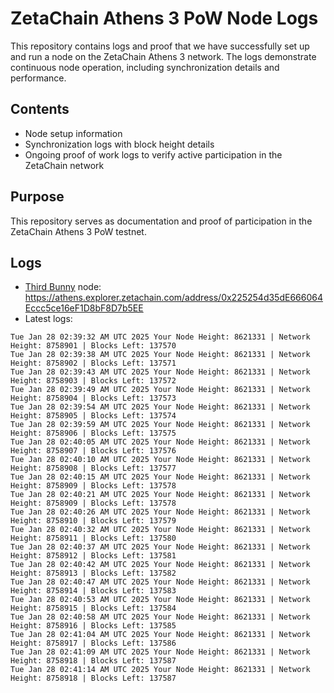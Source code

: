 # ZetaChain Athens 3 PoW Node Logs
This repository contains logs and proof that we have successfully set up and run a node on the ZetaChain Athens 3 network. The logs demonstrate continuous node operation, including synchronization details and performance.

## Contents
- Node setup information
- Synchronization logs with block height details
- Ongoing proof of work logs to verify active participation in the ZetaChain network

## Purpose
This repository serves as documentation and proof of participation in the ZetaChain Athens 3 PoW testnet.

## Logs

- [Third Bunny](https://thirdbunny.xyz/) node: https://athens.explorer.zetachain.com/address/0x225254d35dE666064Eccc5ce16eF1D8bF8D7b5EE
- Latest logs:
```
Tue Jan 28 02:39:32 AM UTC 2025 Your Node Height: 8621331 | Network Height: 8758901 | Blocks Left: 137570
Tue Jan 28 02:39:38 AM UTC 2025 Your Node Height: 8621331 | Network Height: 8758902 | Blocks Left: 137571
Tue Jan 28 02:39:43 AM UTC 2025 Your Node Height: 8621331 | Network Height: 8758903 | Blocks Left: 137572
Tue Jan 28 02:39:49 AM UTC 2025 Your Node Height: 8621331 | Network Height: 8758904 | Blocks Left: 137573
Tue Jan 28 02:39:54 AM UTC 2025 Your Node Height: 8621331 | Network Height: 8758905 | Blocks Left: 137574
Tue Jan 28 02:39:59 AM UTC 2025 Your Node Height: 8621331 | Network Height: 8758906 | Blocks Left: 137575
Tue Jan 28 02:40:05 AM UTC 2025 Your Node Height: 8621331 | Network Height: 8758907 | Blocks Left: 137576
Tue Jan 28 02:40:10 AM UTC 2025 Your Node Height: 8621331 | Network Height: 8758908 | Blocks Left: 137577
Tue Jan 28 02:40:15 AM UTC 2025 Your Node Height: 8621331 | Network Height: 8758909 | Blocks Left: 137578
Tue Jan 28 02:40:21 AM UTC 2025 Your Node Height: 8621331 | Network Height: 8758909 | Blocks Left: 137578
Tue Jan 28 02:40:26 AM UTC 2025 Your Node Height: 8621331 | Network Height: 8758910 | Blocks Left: 137579
Tue Jan 28 02:40:32 AM UTC 2025 Your Node Height: 8621331 | Network Height: 8758911 | Blocks Left: 137580
Tue Jan 28 02:40:37 AM UTC 2025 Your Node Height: 8621331 | Network Height: 8758912 | Blocks Left: 137581
Tue Jan 28 02:40:42 AM UTC 2025 Your Node Height: 8621331 | Network Height: 8758913 | Blocks Left: 137582
Tue Jan 28 02:40:47 AM UTC 2025 Your Node Height: 8621331 | Network Height: 8758914 | Blocks Left: 137583
Tue Jan 28 02:40:53 AM UTC 2025 Your Node Height: 8621331 | Network Height: 8758915 | Blocks Left: 137584
Tue Jan 28 02:40:58 AM UTC 2025 Your Node Height: 8621331 | Network Height: 8758916 | Blocks Left: 137585
Tue Jan 28 02:41:04 AM UTC 2025 Your Node Height: 8621331 | Network Height: 8758917 | Blocks Left: 137586
Tue Jan 28 02:41:09 AM UTC 2025 Your Node Height: 8621331 | Network Height: 8758918 | Blocks Left: 137587
Tue Jan 28 02:41:14 AM UTC 2025 Your Node Height: 8621331 | Network Height: 8758918 | Blocks Left: 137587
```

